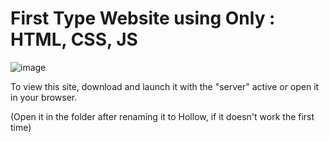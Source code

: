 <h1> First Type Website using Only : HTML, CSS, JS </h1>

![image](https://github.com/user-attachments/assets/0885c1ef-8106-4948-a20f-4a701ee9ef20)

<p>To view this site, download and launch it with the "server" active or open it in your browser.</p>

(Open it in the folder after renaming it to Hollow, if it doesn't work the first time)
